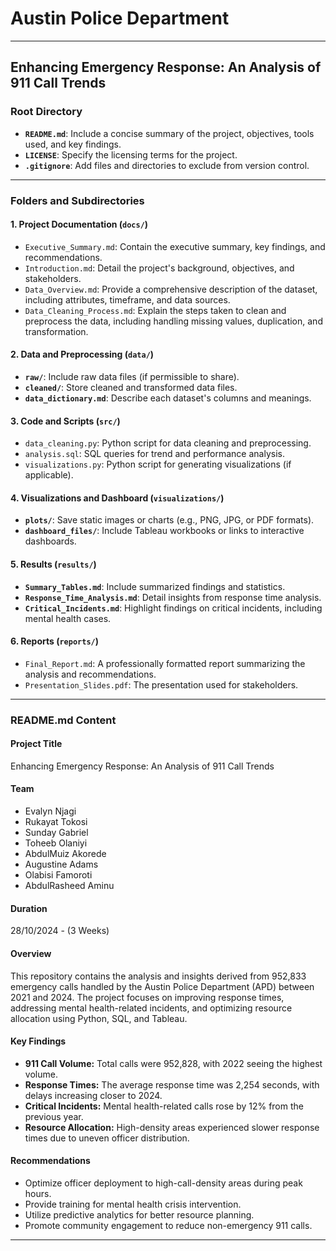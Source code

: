 # Austin Police Department
---

## Enhancing Emergency Response: An Analysis of 911 Call Trends


### **Root Directory**
- **`README.md`**: Include a concise summary of the project, objectives, tools used, and key findings.
- **`LICENSE`**: Specify the licensing terms for the project.
- **`.gitignore`**: Add files and directories to exclude from version control.

---

### **Folders and Subdirectories**

#### **1. Project Documentation (`docs/`)**
- `Executive_Summary.md`: Contain the executive summary, key findings, and recommendations.
- `Introduction.md`: Detail the project's background, objectives, and stakeholders.
- `Data_Overview.md`: Provide a comprehensive description of the dataset, including attributes, timeframe, and data sources.
- `Data_Cleaning_Process.md`: Explain the steps taken to clean and preprocess the data, including handling missing values, duplication, and transformation.

#### **2. Data and Preprocessing (`data/`)**
- **`raw/`**: Include raw data files (if permissible to share).
- **`cleaned/`**: Store cleaned and transformed data files.
- **`data_dictionary.md`**: Describe each dataset's columns and meanings.

#### **3. Code and Scripts (`src/`)**
- `data_cleaning.py`: Python script for data cleaning and preprocessing.
- `analysis.sql`: SQL queries for trend and performance analysis.
- `visualizations.py`: Python script for generating visualizations (if applicable).

#### **4. Visualizations and Dashboard (`visualizations/`)**
- **`plots/`**: Save static images or charts (e.g., PNG, JPG, or PDF formats).
- **`dashboard_files/`**: Include Tableau workbooks or links to interactive dashboards.

#### **5. Results (`results/`)**
- **`Summary_Tables.md`**: Include summarized findings and statistics.
- **`Response_Time_Analysis.md`**: Detail insights from response time analysis.
- **`Critical_Incidents.md`**: Highlight findings on critical incidents, including mental health cases.

#### **6. Reports (`reports/`)**
- `Final_Report.md`: A professionally formatted report summarizing the analysis and recommendations.
- `Presentation_Slides.pdf`: The presentation used for stakeholders.

---

### **README.md Content**

#### **Project Title**
Enhancing Emergency Response: An Analysis of 911 Call Trends  

#### **Team**
- Evalyn Njagi  
- Rukayat Tokosi  
- Sunday Gabriel
- Toheeb Olaniyi
- AbdulMuiz Akorede
- Augustine Adams
- Olabisi Famoroti
- AbdulRasheed Aminu

#### **Duration**
28/10/2024 - (3 Weeks)  

#### **Overview**
This repository contains the analysis and insights derived from 952,833 emergency calls handled by the Austin Police Department (APD) between 2021 and 2024. The project focuses on improving response times, addressing mental health-related incidents, and optimizing resource allocation using Python, SQL, and Tableau.  

#### **Key Findings**
- **911 Call Volume:** Total calls were 952,828, with 2022 seeing the highest volume.  
- **Response Times:** The average response time was 2,254 seconds, with delays increasing closer to 2024.  
- **Critical Incidents:** Mental health-related calls rose by 12% from the previous year.  
- **Resource Allocation:** High-density areas experienced slower response times due to uneven officer distribution.  

#### **Recommendations**
- Optimize officer deployment to high-call-density areas during peak hours.  
- Provide training for mental health crisis intervention.  
- Utilize predictive analytics for better resource planning.  
- Promote community engagement to reduce non-emergency 911 calls.  

---
